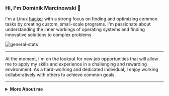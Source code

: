 ### Hi, I'm Dominik Marcinowski 👋

I'm a Linux [hacker] with a strong focus on finding and optimizing common tasks by creating custom, small-scale programs. I'm passionate about understanding the inner workings of operating systems and finding innovative solutions to complex problems.

![general-stats]

---

At the moment, I'm on the lookout for new job opportunities that will allow me to apply my skills and experience in a challenging and rewarding environment. As a hard-working and dedicated individual, I enjoy working collaboratively with others to achieve common goals.

---

<details>
<summary>
<b>More About me</b>
</summary>

---

### What I do

Currently I'm interested in exploring the fascinating world of [Turing Complete] computational systems and discovering new ways to leverage their capabilities. I believe in leading a well-rounded life, and I always strive to challenge myself and broaden my horizons.

### My skills and tools I use

#### Technologies

![dotnet-badge]
![npm-badge]
![nodejs-badge]
![react-badge]
![svelte-badge]
![vuejs-badge]
![godot-badge]
![unity-badge]

#### Languages I use

![c-lang-badge]
![cpp-lang-badge]
![cs-lang-badge]
![rust-lang-badge]
![ts-lang-badge]
![js-lang-badge]
![python-lang-badge]
![shell-lang-badge]

#### languages I learn

![java-lang-badge]
![clojure-lang-badge]

#### Tools

![arch-badge]
![nvim-badge]
![git-badge]
![github-badge]
![gimp-badge]
![inkscape-badge]
![firefox-badge]
![duckduckgo-badge]

</details>

<!-- Links -->

[hacker]: https://en.wikipedia.org/wiki/Hacker
[Turing Complete]: https://en.wikipedia.org/wiki/Turing_completeness

<!-- Stats -->

[general-stats]: https://github-readme-stats.vercel.app/api?username=DominikMarcinowski&show_icons=false&theme=transparent
[language-stats]: https://github-readme-stats.vercel.app/api/top-langs/?username=DominikMarcinowski&theme=transparent

<!-- Badges -->

[visitors-badge]: https://api.visitorbadge.io/api/visitors?path=DominikMarcinowski&countColor=%23263759&style=flat-square

[dotnet-badge]: https://img.shields.io/badge/.NET-5C2D91?style=for-the-badge&logo=.net&logoColor=white
[npm-badge]: https://img.shields.io/badge/NPM-%23CB3837.svg?style=for-the-badge&logo=npm&logoColor=white
[nodejs-badge]: https://img.shields.io/badge/node.js-6DA55F?style=for-the-badge&logo=node.js&logoColor=white
[react-badge]: https://img.shields.io/badge/react-%2320232a.svg?style=for-the-badge&logo=react&logoColor=%2361DAFB
[svelte-badge]: https://img.shields.io/badge/svelte-%23f1413d.svg?style=for-the-badge&logo=svelte&logoColor=white
[vuejs-badge]: https://img.shields.io/badge/vuejs-%2335495e.svg?style=for-the-badge&logo=vuedotjs&logoColor=%234FC08D
[godot-badge]: https://img.shields.io/badge/GODOT-%23FFFFFF.svg?style=for-the-badge&logo=godot-engine
[unity-badge]: https://img.shields.io/badge/unity-%23000000.svg?style=for-the-badge&logo=unity&logoColor=white

[c-lang-badge]: https://img.shields.io/badge/c-%2300599C.svg?style=for-the-badge&logo=c&logoColor=white
[cpp-lang-badge]: https://img.shields.io/badge/c++-%2300599C.svg?style=for-the-badge&logo=c%2B%2B&logoColor=white
[cs-lang-badge]: https://img.shields.io/badge/c%23-%23239120.svg?style=for-the-badge&logo=c-sharp&logoColor=white
[rust-lang-badge]: https://img.shields.io/badge/rust-%23000000.svg?style=for-the-badge&logo=rust&logoColor=white
[ts-lang-badge]: https://img.shields.io/badge/typescript-%23007ACC.svg?style=for-the-badge&logo=typescript&logoColor=white
[js-lang-badge]: https://img.shields.io/badge/javascript-%23323330.svg?style=for-the-badge&logo=javascript&logoColor=%23F7DF1E
[python-lang-badge]: https://img.shields.io/badge/python-3670A0?style=for-the-badge&logo=python&logoColor=ffdd54
[shell-lang-badge]: https://img.shields.io/badge/shell_script-%23121011.svg?style=for-the-badge&logo=gnu-bash&logoColor=white
[java-lang-badge]: https://img.shields.io/badge/java-%23ED8B00.svg?style=for-the-badge&logo=openjdk&logoColor=white
[clojure-lang-badge]: https://img.shields.io/badge/Clojure-%23Clojure.svg?style=for-the-badge&logo=Clojure&logoColor=Clojure

[arch-badge]: https://img.shields.io/badge/Arch%20Linux-1793D1?logo=arch-linux&logoColor=fff&style=for-the-badge
[nvim-badge]: https://img.shields.io/badge/NeoVim-%2357A143.svg?&style=for-the-badge&logo=neovim&logoColor=white
[git-badge]: https://img.shields.io/badge/git-%23F05033.svg?style=for-the-badge&logo=git&logoColor=white
[github-badge]: https://img.shields.io/badge/github-%23121011.svg?style=for-the-badge&logo=github&logoColor=white
[gimp-badge]: https://img.shields.io/badge/Gimp-657D8B?style=for-the-badge&logo=gimp&logoColor=white
[inkscape-badge]: https://img.shields.io/badge/Inkscape-e0e0e0?style=for-the-badge&logo=inkscape&logoColor=080A13
[firefox-badge]: https://img.shields.io/badge/Firefox-FF7139?style=for-the-badge&logo=Firefox-Browser&logoColor=white
[duckduckgo-badge]: https://img.shields.io/badge/DuckDuckGo-DE5833?style=for-the-badge&logo=DuckDuckGo&logoColor=white